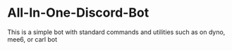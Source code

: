 # All-In-One-Discord-Bot
This is a simple bot with standard commands and utilities such as on dyno, mee6, or carl bot
